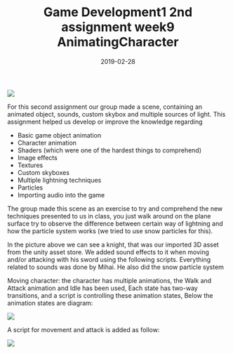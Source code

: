 ﻿---
layout: post
title: "Game Development1 2nd assignment week9 AnimatingCharacter"
date: 2019-02-28
---

<img src="../../../images/second/main.png">

For this second assignment our group made a scene, containing an animated object, sounds, custom skybox and multiple sources of light.
    This assignment helped us develop or improve the knowledge regarding
    <ul>
<li>Basic game object animation</li>
<li>Character animation</li>
<li>Shaders (which were one of the hardest things to comprehend)</li>
<li>Image effects</li>
<li>Textures</li>
<li>Custom skyboxes</li>
<li>Multiple lightning techniques</li>
<li>Particles </li>
<li>Importing audio into the game</li>

 
</ul>

The group made this scene as an exercise to try and comprehend the new techniques presented to us in class, you just walk around on the plane surface try to observe the difference between certain way of lightning and how the particle system works (we tried to use snow particles for this).
 


In the picture above we can see a knight, that was our imported 3D asset from the unity asset store. We added sound effects to it when moving and/or attacking with his sword using the following scripts. Everything related to sounds was done by Mihai. He also did the snow particle system

Moving character:
the character has multiple animations, the Walk and Attack animation and Idle has been used, 
Each state has two-way transitions, and a script is controlling these animation states,
Below the animation states are diagram:

<img src="../../../images/second/animation_state.png">
 

A script for movement and attack is added as follow:

<img src="../../../images/second/Knight_controller_script.png">
